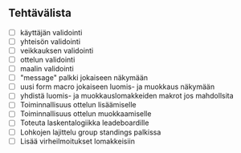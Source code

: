 ## Tehtävälista

- [ ] käyttäjän validointi
- [ ] yhteisön validointi
- [ ] veikkauksen validointi
- [ ] ottelun validointi
- [ ] maalin validointi
- [ ] "message" palkki jokaiseen näkymään
- [ ] uusi form macro jokaiseen luomis- ja muokkaus näkymään
- [ ] yhdistä luomis- ja muokkauslomakkeiden makrot jos mahdollsita
- [ ] Toiminnallisuus ottelun lisäämiselle
- [ ] Toiminnallisuus ottelun muokkaamiselle
- [ ] Toteuta laskentalogiikka leadeboardille
- [ ] Lohkojen lajittelu group standings palkissa
- [ ] Lisää virheilmoitukset lomakkeisiin
